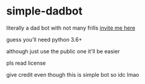# simple-dadbot
literally a dad bot with not many frills
[invite me here](https://discordapp.com/oauth2/authorize?client_id=514286058285039616&scope=bot&permissions=3072)

guess you'll need python 3.6+

although just use the public one it'll be easier

pls read license

give credit even though this is simple bot so idc lmao
